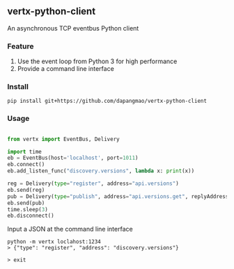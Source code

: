 vertx-python-client
---

An asynchronous TCP eventbus Python client


### Feature

1. Use the event loop from Python 3 for high performance
2. Provide a command line interface


### Install 


```
pip install git+https://github.com/dapangmao/vertx-python-client
```

### Usage 



```python

from vertx import EventBus, Delivery

import time
eb = EventBus(host='localhost', port=1011)
eb.connect()
eb.add_listen_func("discovery.versions", lambda x: print(x))

reg = Delivery(type="register", address="api.versions")
eb.send(reg)
pub = Delivery(type="publish", address="api.versions.get", replyAddress="api.versions")
eb.send(pub)
time.sleep(3)
eb.disconnect()
```

Input a JSON at the command line interface

```
python -m vertx loclahost:1234
> {"type": "register", "address": "discovery.versions"}

> exit

```